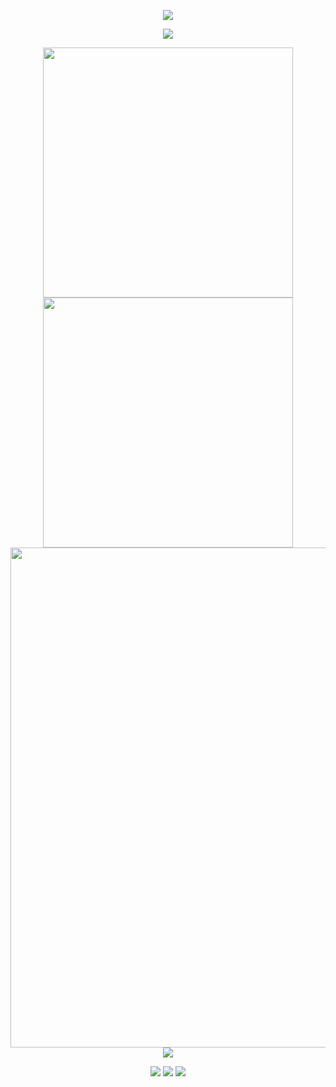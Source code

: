 <!-- https://github.com/kyechan99/capsule-render -->
<p align="center">
<img src="https://capsule-render.vercel.app/api?type=waving&color=timeGradient&height=300&&section=header&text=Hallo%20Everyone&fontSize=90&fontAlign=50&fontAlignY=30&desc=I%20am%20ZhaotxPro&descAlign=50&descSize=30&descAlignY=60&animation=twinkling">
</p>
 
<!-- https://github.com/DenverCoder1/readme-typing-svg -->
<p align="center">
<img src="https://readme-typing-svg.demolab.com?font=Orbitron&size=25&pause=1000&center=true&vCenter=true&random=false&width=600&lines=Welcome+to+the+ZhaotxPro+`+s+GitHub+Home;欢迎来到赵同学Pro的Github主页" />
</p>
 
<p align="center">
<!-- https://github.com/anuraghazra/github-readme-stats -->
<img align="center" width="400" src="https://github-readme-stats.vercel.app/api?username=zhaotxpro&theme=transparent&include_all_commits=true&show_icons=true&hide_border=true" />
<!-- https://github.com/DenverCoder1/github-readme-streak-stats -->
<img align="center" width="400" src="https://streak-stats.demolab.com?user=zhaotxpro&theme=transparent&date_format=%5BY.%5Dn.j&hide_border=true" />
<br/>
<!-- https://github.com/Ashutosh00710/github-readme-activity-graph -->
<img width="800" src="https://github-readme-activity-graph.vercel.app/graph?username=zhaotxpro&theme=github-compact&hide_border=true&area=true">
<br/>
<!-- https://github.com/tandpfun/skill-icons -->
<img align="center" src="https://skillicons.dev/icons?i=py,html,css,js&theme=light" />
</p>
 
<!-- https://github.com/badges/shields -->
<p align="center">
<a href="https://github.com/zhaotxpro"><img src="https://img.shields.io/badge/GitHub-ZhaotxPro-blue?logo=github" /></a>
<a href="https://space.bilibili.com/3546614935324739"><img src="https://img.shields.io/badge/哔哩哔哩-赵同学Pro-pink?logo=bilibili" /></a>
<img src="https://img.shields.io/badge/QQ-3664760878-green?logo=tencentqq" />
<!-- https://github.com/antonkomarev/github-profile-views-counter -->
</p>

